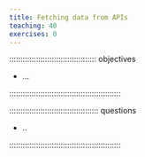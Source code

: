 ```yaml
---
title: Fetching data from APIs
teaching: 40
exercises: 0
---
```


::::::::::::::::::::::::::::::::::::::: objectives

- ...

::::::::::::::::::::::::::::::::::::::::::::::::::

:::::::::::::::::::::::::::::::::::::::: questions

- ..

::::::::::::::::::::::::::::::::::::::::::::::::::